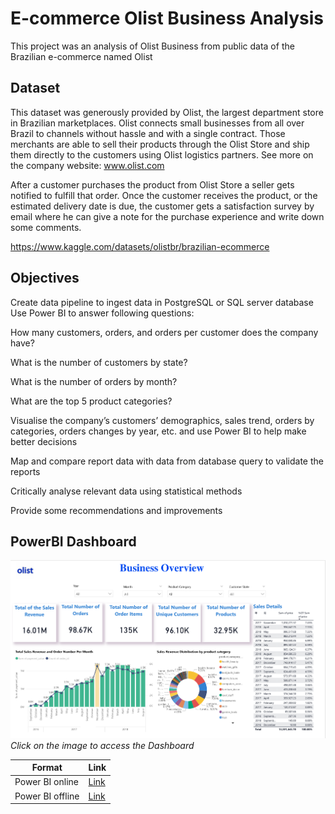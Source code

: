 # E-commerce Olist Business Analysis
This project was an analysis of Olist Business from public data of the Brazilian e-commerce named Olist

## Dataset
This dataset was generously provided by Olist, the largest department store in Brazilian marketplaces. Olist connects small businesses from all over Brazil to channels without hassle and with a single contract. Those merchants are able to sell their products through the Olist Store and ship them directly to the customers using Olist logistics partners. See more on the company website: www.olist.com

After a customer purchases the product from Olist Store a seller gets notified to fulfill that order. Once the customer receives the product, or the estimated delivery date is due, the customer gets a satisfaction survey by email where he can give a note for the purchase experience and write down some comments.

https://www.kaggle.com/datasets/olistbr/brazilian-ecommerce




## Objectives

Create data pipeline to ingest data in PostgreSQL or SQL server database
Use Power BI to answer following questions:

How many customers, orders, and orders per customer does the company have?

What is the number of customers by state?

What is the number of orders by month?

What are the top 5 product categories?

Visualise the company’s customers’ demographics, sales trend, orders by categories, orders changes by year, etc. and use Power BI to help make better decisions

Map and compare report data with data from database query to validate the reports

Critically analyse relevant data using statistical methods

Provide some recommendations and improvements



## PowerBI Dashboard
![Dashboard](https://github.com/zoyimok/Olist/blob/main/dashboard/business_overview.png)
*Click on the image to access the Dashboard*


| Format | Link |
|--|--|
|Power BI online|[Link](https://app.powerbi.com/view?r=eyJrIjoiYTYxN2U3ZWQtODU2ZS00ZDk5LTllODMtNWIwMDQ4NjNiZmYwIiwidCI6IjY5Zjg3NmFmLTI0NzItNDM1OS1iNmMwLTM0NmQ0Njk5NzdkMiIsImMiOjEwfQ%3D%3D)|
|Power BI offline|[Link](https://github.com/zoyimok/Olist/blob/main/dashboard/Olist_final_project(1).pdf)|

